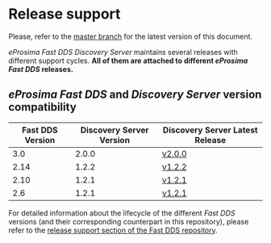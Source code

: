 # Release support


Please, refer to the [master branch](https://github.com/eProsima/Discovery-Server/blob/master/RELEASE_SUPPORT.md) for the latest version of this document.

*eProsima Fast DDS Discovery Server* maintains several releases with different support cycles.
**All of them are attached to different *eProsima Fast DDS* releases.**

## *eProsima Fast DDS* and *Discovery Server* version compatibility

|Fast DDS Version|Discovery Server Version|Discovery Server Latest Release|
|----------------|------------------------|-------------------------------|
|3.0|2.0.0|[v2.0.0](https://github.com/eProsima/Discovery-Server/releases/tag/v2.0.0)|
|2.14|1.2.2|[v1.2.2](https://github.com/eProsima/Discovery-Server/releases/tag/v1.2.2)|
|2.10|1.2.1|[v1.2.1](https://github.com/eProsima/Discovery-Server/releases/tag/v1.2.1)|
|2.6|1.2.1|[v1.2.1](https://github.com/eProsima/Discovery-Server/releases/tag/v1.2.1)|

For detailed information about the lifecycle of the different *Fast DDS* versions (and their corresponding counterpart in this repository), please refer to the [release support section of the Fast DDS repository](https://github.com/eProsima/Fast-DDS/blob/master/RELEASE_SUPPORT.md).
